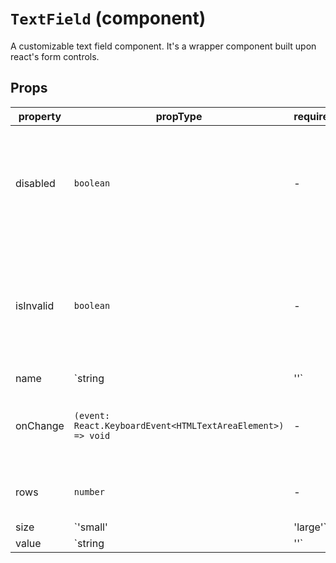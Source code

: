 # `TextField` (component)

A customizable text field component. It's a wrapper component built upon react's form controls.

## Props

| property  | propType                                                    | required | default | description                                                                                     |
| --------- | ----------------------------------------------------------- | -------- | ------- | ----------------------------------------------------------------------------------------------- |
| disabled  | `boolean`                                                   | -        |         | Determines whether the TextField should be disabled or not. By default, it is false.            |
| isInvalid | `boolean`                                                   | -        |         | Determines whether the TextField should be rendered as invalid or not. By default, it is false. |
| name      | `string | ''`                                               | -        |         | The name of the text field                                                                      |
| onChange  | `(event: React.KeyboardEvent<HTMLTextAreaElement>) => void` | -        |         | Handles the onChange event for the TextField                                                    |
| rows      | `number`                                                    | -        |         | The number of rows to render                                                                    |
| size      | `'small' | 'large'`                                         | -        |         | Determines whether to render a small or large TextField. By default, it is undefined.           |
| value     | `string | ''`                                               | -        |         | The value of the text field                                                                     |
